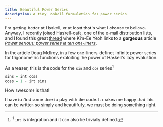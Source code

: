 ```yaml
---
title: Beautiful Power Series
description: A tiny Haskell formulation for power series
---
```


I'm getting better at Haskell, or at least that's what I choose to believe. Anyway,
I recently joined Haskell-cafe, one of the e-mail distribution lists, and I found
this great
[thread](https://mail.haskell.org/pipermail/haskell-cafe/2015-December/122521.html)
where Kim-Ee Yeoh links to a **gorgeous**
article *[Power serious: power series in ten one-liners](http://www.cs.dartmouth.edu/~doug/powser.html)*.

In the article Doug McIlroy, in a few one-liners, defines infinite power series
for trigonometric functions exploiting the power of Haskell's lazy evaluation.

As a teaser, this is the code for the `sin` and `cos` series[^1],

```haskell
sins = int coss
coss = 1 - int sins
```

How awesome is that!

I have to find some time to play with the code. It makes me happy that this can
be written so simply and beautifully, we must be doing something right.

[^1]: <sup>1</sup> `int` is integration and it can also be trivially defined.
